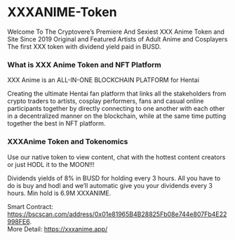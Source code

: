 # XXXANIME-Token
Welcome
To The Cryptovere’s
Premiere And Sexiest
XXX Anime Token and Site Since 2019
Original and Featured Artists of Adult Anime and Cosplayers
The first XXX token with dividend yield paid in BUSD.  
### What is XXX Anime Token and NFT Platform
XXX Anime is an ALL-IN-ONE BLOCKCHAIN PLATFORM for Hentai

Creating the ultimate Hentai fan platform that links all the stakeholders from crypto traders to artists, cosplay performers, fans and casual online participants together by directly connecting to one another with each other in a decentralized manner on the blockchain, while at the same time putting together the best in NFT platform.

### XXXAnime Token and Tokenomics
Use our native token to view content, chat with the hottest content creators or just HODL it to the MOON!!!

Dividends yields of 8% in BUSD for holding every 3 hours. All you have to do is buy and hodl and we’ll automatic give you your dividends every 3 hours. Min hold is 6.9M XXXANIME.

Smart Contract: https://bscscan.com/address/0x01e81965B4B28825Fb08e744e807Fb4E22998FE6.  
More Detail: https://xxxanime.app/
